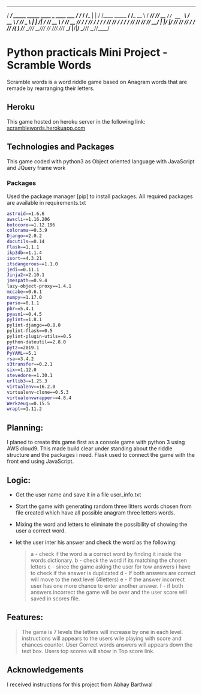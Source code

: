    _____                                __     __         _       __                  __     
  / ___/ _____ _____ ____ _ ____ ___   / /_   / /___     | |     / /____   _____ ____/ /_____
  \__ \ / ___// ___// __ `// __ `__ \ / __ \ / // _ \    | | /| / // __ \ / ___// __  // ___/
 ___/ // /__ / /   / /_/ // / / / / // /_/ // //  __/    | |/ |/ // /_/ // /   / /_/ /(__  ) 
/____/ \___//_/    \__,_//_/ /_/ /_//_.___//_/ \___/     |__/|__/ \____//_/    \__,_//____/ 
                                                                                             
                                                                                             
                                                                                             
# Python practicals Mini Project - Scramble Words

Scramble words is a word riddle game based on Anagram words that are remade by rearranging their letters.

## Heroku
This game hosted on heroku server in the following link:
[scramblewords.herokuapp.com](https://scramblewords.herokuapp.com/)


## Technologies and Packages
This game coded with python3 as Object oriented language with JavaScript and JQuery frame work

### Packages
Used the package manager [pip] to install packages. All required packages are available in requirements.txt

```bash
astroid==1.6.6
awscli==1.16.206
botocore==1.12.196
colorama==0.3.9
Django==2.0.2
docutils==0.14
Flask==1.1.1
ikp3db==1.1.4
isort==4.3.21
itsdangerous==1.1.0
jedi==0.11.1
Jinja2==2.10.1
jmespath==0.9.4
lazy-object-proxy==1.4.1
mccabe==0.6.1
numpy==1.17.0
parso==0.1.1
pbr==5.4.1
pyasn1==0.4.5
pylint==1.8.1
pylint-django==0.8.0
pylint-flask==0.5
pylint-plugin-utils==0.5
python-dateutil==2.8.0
pytz==2019.1
PyYAML==5.1
rsa==3.4.2
s3transfer==0.2.1
six==1.12.0
stevedore==1.30.1
urllib3==1.25.3
virtualenv==16.2.0
virtualenv-clone==0.5.3
virtualenvwrapper==4.8.4
Werkzeug==0.15.5
wrapt==1.11.2

```

## Planning:
I planed to create this game first as a console game with python 3 using AWS cloud9. This made build clear under standing about the riddle structure and the packages i need.
Flask used to connect the game with the front end using JavaScript.
   
## Logic:
* Get the user name and save it in a file user_info.txt
* Start the game with generating random three litters words chosen from file created which have all possible anagram three letters words.
* Mixing the word and letters to eliminate the possibility of showing the user a correct word.
* let the user inter his answer and check the word as the following:

   >a - check if the word is a correct word by finding it inside the words dictionary.
   >b - check the word if its matching the chosen letters 
   >c - since the game asking the user for tow answers i have to check if 
   the answer is duplicated
   >d - If both answers are correct will move to the next level (4letters)
   >e - If the answer incorrect user has one more chance to enter another 
   answer.
   >f - if both answers incorrect the game will be over and the user score 
   will saved in scores file.

## Features:
> The game is 7 levels the letters will increase by one in each level.
instructions will appears to the users wile playing with score and chances counter. 
User Correct words answers will appears down the text box.
Users top scores will show in Top score link.


## Acknowledgements
I received instructions for this project from Abhay Barthwal
